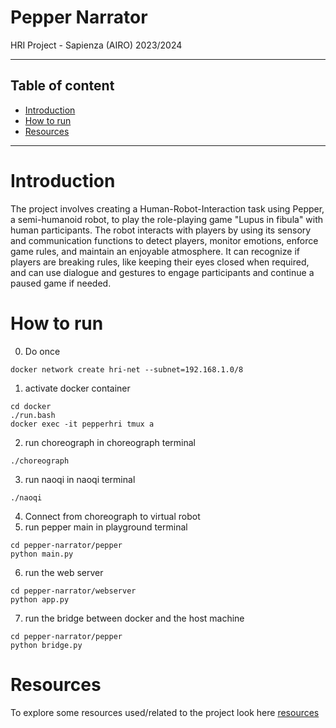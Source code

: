 # Pepper Narrator
HRI Project - Sapienza (AIRO) 2023/2024

---
## Table of content
- [Introduction](#introduction)
- [How to run](#how-to-run)
- [Resources](#resources)
---


# Introduction
The project involves creating a Human-Robot-Interaction task using Pepper, a semi-humanoid robot, to play the role-playing game "Lupus in fibula" with human participants. The robot interacts with players by using its sensory and communication functions to detect players, monitor emotions, enforce game rules, and maintain an enjoyable atmosphere. It can recognize if players are breaking rules, like keeping their eyes closed when required, and can use dialogue and gestures to engage participants and continue a paused game if needed.

# How to run 
0. Do once
```
docker network create hri-net --subnet=192.168.1.0/8
```

1. activate docker container
```
cd docker 
./run.bash
docker exec -it pepperhri tmux a
```
2. run choreograph in choreograph terminal
```
./choreograph
```
3. run naoqi in naoqi terminal
```
./naoqi
```
4. Connect from choreograph to virtual robot
5. run pepper main in playground terminal
```
cd pepper-narrator/pepper
python main.py
```
6. run the web server
```
cd pepper-narrator/webserver
python app.py
```
7. run the bridge between docker and the host machine
```
cd pepper-narrator/pepper
python bridge.py
```

# Resources
To explore some resources used/related to the project look here [resources](resources)




